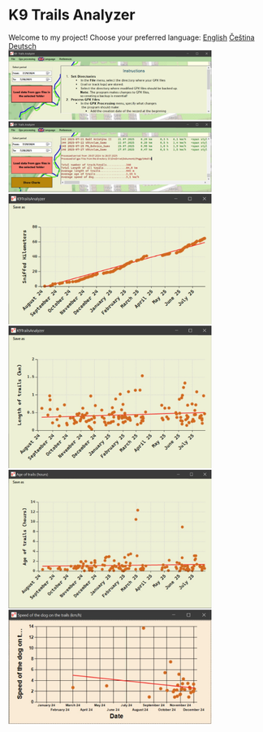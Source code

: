﻿# K9 Trails Analyzer

Welcome to my project! Choose your preferred language: [English](Docs/README.en.md) [Čeština](Docs/README.cs.md) [Deutsch](Docs/README.de.md)
<br> <a href="https://github.com/mwrnckx/K9-Trails-Analyzer/blob/master/Docs/Screenshots/Form1a.jpg"><img src="https://github.com/mwrnckx/K9-Trails-Analyzer/blob/master/Docs/Screenshots/Form1a.jpg" width="400"></a>
<a href="https://github.com/mwrnckx/K9-Trails-Analyzer/blob/master/Docs/Screenshots/Form1b.jpg"><img src="https://github.com/mwrnckx/K9-Trails-Analyzer/blob/master/Docs/Screenshots/Form1b.jpg" width="400"></a>
<br> <a href="https://github.com/mwrnckx/K9-Trails-Analyzer/blob/master/Docs/Screenshots/total.jpg"><img src="https://github.com/mwrnckx/K9-Trails-Analyzer/blob/master/Docs/Screenshots/total.jpg" width="400"></a>
<a href="https://github.com/mwrnckx/K9-Trails-Analyzer/blob/master/Docs/Screenshots/length.jpg"><img src="https://github.com/mwrnckx/K9-Trails-Analyzer/blob/master/Docs/Screenshots/length.jpg" width="400"></a>
<br> <a href="https://github.com/mwrnckx/K9-Trails-Analyzer/blob/master/Docs/Screenshots/age.jpg"><img src="https://github.com/mwrnckx/K9-Trails-Analyzer/blob/master/Docs/Screenshots/age.jpg" width="400"></a>
<a href="https://github.com/mwrnckx/K9-Trails-Analyzer/blob/master/Docs/Screenshots/speed.jpg"><img src="https://github.com/mwrnckx/K9-Trails-Analyzer/blob/master/Docs/Screenshots/speed.jpg" width="400"></a>